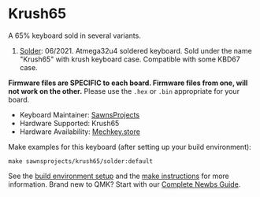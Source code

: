 # Krush65

A 65% keyboard sold in several variants. 

1. [Solder](solder/): 06/2021. Atmega32u4 soldered keyboard. Sold under the name "Krush65" with krush keyboard case. Compatible with some KBD67 case.

 **Firmware files are SPECIFIC to each board. Firmware files from one, will not work on the other.** Please use the `.hex` or `.bin` appropriate for your board.

* Keyboard Maintainer: [SawnsProjects](https://github.com/MaiTheSan)
* Hardware Supported: Krush65 
* Hardware Availability: [Mechkey.store](https://mechkey.store/)

Make examples for this keyboard (after setting up your build environment):

    make sawnsprojects/krush65/solder:default

See the [build environment setup](https://docs.qmk.fm/#/getting_started_build_tools) and the [make instructions](https://docs.qmk.fm/#/getting_started_make_guide) for more information. Brand new to QMK? Start with our [Complete Newbs Guide](https://docs.qmk.fm/#/newbs).